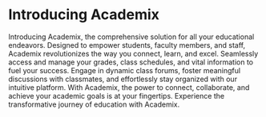 # Introducing Academix

Introducing Academix, the comprehensive solution for all your educational endeavors. Designed to empower students, faculty members, and staff, Academix revolutionizes the way you connect, learn, and excel. Seamlessly access and manage your grades, class schedules, and vital information to fuel your success. Engage in dynamic class forums, foster meaningful discussions with classmates, and effortlessly stay organized with our intuitive platform. With Academix, the power to connect, collaborate, and achieve your academic goals is at your fingertips. Experience the transformative journey of education with Academix.

